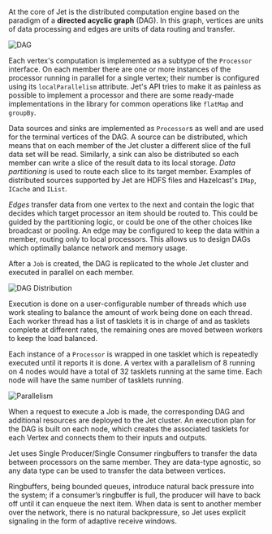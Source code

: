 At the core of Jet is the distributed computation engine based on the
paradigm of a **directed acyclic graph** (DAG). In this graph, vertices
are units of data processing and edges are units of data routing and
transfer.

![DAG](../images/dag.png)

Each vertex's computation is implemented as a subtype of the `Processor`
interface. On each member there are one or more instances of the
processor running in parallel for a single vertex; their number is
configured using its `localParallelism` attribute. Jet's API tries to
make it as painless as possible to implement a processor and there are
some ready-made implementations in the library for common operations
like `flatMap` and `groupBy`.

Data sources and sinks are implemented as `Processor`s as well and are
used for the terminal vertices of the DAG. A source can be distributed,
which means that on each member of the Jet cluster a different slice of
the full data set will be read. Similarly, a sink can also be
distributed so each member can write a slice of the result data to its
local storage. _Data partitioning_ is used to route each slice to its
target member. Examples of distributed sources supported by Jet are HDFS
files and Hazelcast's `IMap`, `ICache` and `IList`.

_Edges_ transfer data from one vertex to the next and contain the logic
that decides which target processor an item should be routed to. This
could be guided by the partitioning logic, or could be one of the other
choices like broadcast or pooling. An edge may be configured to keep the data within a member, routing only to local processors. This allows us to design DAGs which optimally balance network and memory usage.

After a `Job` is created, the DAG is replicated to the whole Jet cluster
and executed in parallel on each member.

![DAG Distribution](../images/dag-distribution.png)

Execution is done on a user-configurable number of threads which use
work stealing to balance the amount of work being done on each thread.
Each worker thread has a list of tasklets it is in charge of and as
tasklets complete at different rates, the remaining ones are moved
between workers to keep the load balanced.

Each instance of a `Processor` is wrapped in one tasklet which is
repeatedly executed until it reports it is done. A vertex with a
parallelism of 8 running on 4 nodes would have a total of 32 tasklets
running at the same time. Each node will have the same number of
tasklets running.

![Parallelism](../images/parallelism-model.png)

When a request to execute a Job is made, the corresponding DAG and
additional resources are deployed to the Jet cluster. An execution plan
for the DAG is built on each node, which creates the associated tasklets
for each Vertex and connects them to their inputs and outputs.

Jet uses Single Producer/Single Consumer ringbuffers to transfer the
data between processors on the same member. They are data-type agnostic,
so any data type can be used to transfer the data between vertices.

Ringbuffers, being bounded queues, introduce natural back pressure into
the system; if a consumer’s ringbuffer is full, the producer will have
to back off until it can enqueue the next item. When data is sent to
another member over the network, there is no natural backpressure, so
Jet uses explicit signaling in the form of adaptive receive windows.
